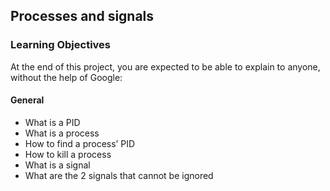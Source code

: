 ## Processes and signals

### Learning Objectives

At the end of this project, you are expected to be able to explain to anyone, without the help of Google:

#### General

- What is a PID
- What is a process
- How to find a process’ PID
- How to kill a process
- What is a signal
- What are the 2 signals that cannot be ignored
